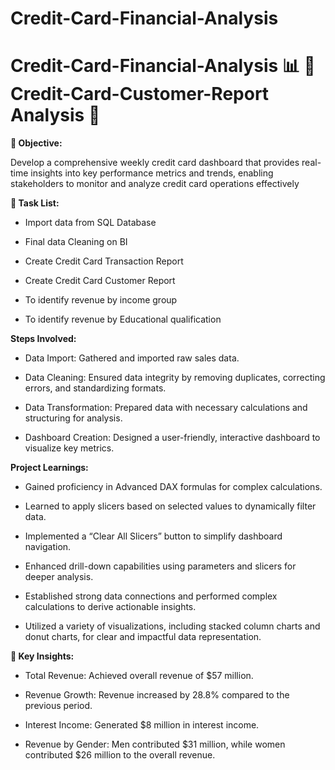 # Credit-Card-Financial-Analysis
# Credit-Card-Financial-Analysis  📊 🚀 Credit-Card-Customer-Report Analysis 🚀

**🎯 Objective:**

Develop a comprehensive weekly credit card dashboard that provides real-time insights into key performance metrics and trends, enabling stakeholders to monitor and analyze credit card operations effectively

**🎯 Task List:**

* Import data from SQL Database

* Final data Cleaning on BI
  
* Create Credit Card Transaction Report

* Create Credit Card Customer Report

* To identify revenue by income group

* To identify revenue by Educational qualification


**Steps Involved:**

* Data Import: Gathered and imported raw sales data.

* Data Cleaning: Ensured data integrity by removing duplicates, correcting errors, and standardizing formats.

* Data Transformation: Prepared data with necessary calculations and structuring for analysis.

* Dashboard Creation: Designed a user-friendly, interactive dashboard to visualize key metrics.

**Project Learnings:**

* Gained proficiency in Advanced DAX formulas for complex calculations.
  
* Learned to apply slicers based on selected values to dynamically filter data.
  
* Implemented a “Clear All Slicers” button to simplify dashboard navigation.
  
* Enhanced drill-down capabilities using parameters and slicers for deeper analysis.
  
* Established strong data connections and performed complex calculations to derive actionable insights.
  
* Utilized a variety of visualizations, including stacked column charts and donut charts, for clear and impactful data representation.

**🚀 Key Insights:**

* Total Revenue: Achieved overall revenue of $57 million.
  
* Revenue Growth: Revenue increased by 28.8% compared to the previous period.
  
* Interest Income: Generated $8 million in interest income.
  
* Revenue by Gender: Men contributed $31 million, while women contributed $26 million to the overall revenue.

